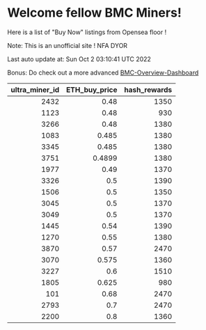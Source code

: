 # Welcome fellow BMC Miners!
Here is a list of "Buy Now" listings from Opensea floor !

Note: This is an unofficial site ! NFA DYOR

Last auto update at: Sun Oct  2 03:10:41 UTC 2022

Bonus: Do check out a more advanced [BMC-Overview-Dashboard](https://dune.com/defifunk/BMC-Overview-Dashboard)


|   ultra_miner_id |   ETH_buy_price |   hash_rewards |
|-----------------:|----------------:|---------------:|
|             2432 |          0.48   |           1350 |
|             1123 |          0.48   |            930 |
|             3266 |          0.48   |           1380 |
|             1083 |          0.485  |           1380 |
|             3345 |          0.485  |           1380 |
|             3751 |          0.4899 |           1380 |
|             1977 |          0.49   |           1370 |
|             3326 |          0.5    |           1390 |
|             1506 |          0.5    |           1350 |
|             3045 |          0.5    |           1370 |
|             3049 |          0.5    |           1370 |
|             1445 |          0.54   |           1390 |
|             1270 |          0.55   |           1380 |
|             3870 |          0.57   |           2470 |
|             3070 |          0.575  |           1360 |
|             3227 |          0.6    |           1510 |
|             1805 |          0.625  |            980 |
|              101 |          0.68   |           2470 |
|             2793 |          0.7    |           2470 |
|             2200 |          0.8    |           1360 |
